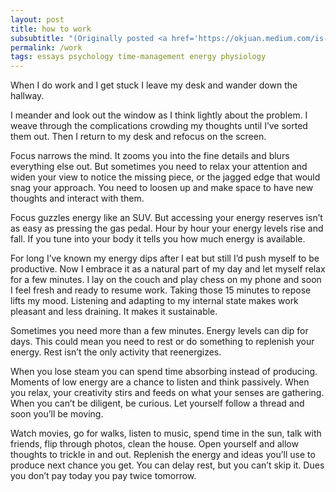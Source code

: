 ```yaml
---
layout: post
title: how to work
subsubtitle: "(Originally posted <a href='https://okjuan.medium.com/is-this-working-d3e75f4e204'>on okjuan.medium.com</a>.)"
permalink: /work
tags: essays psychology time-management energy physiology
---
```


When I do work and I get stuck I leave my desk and wander down the hallway.
<!--more-->
I meander and look out the window as I think lightly about the problem.
I weave through the complications crowding my thoughts until I’ve sorted them out.
Then I return to my desk and refocus on the screen.

Focus narrows the mind.
It zooms you into the fine details and blurs everything else out.
But sometimes you need to relax your attention and widen your view to notice the missing piece, or the jagged edge that would snag your approach.
You need to loosen up and make space to have new thoughts and interact with them.

Focus guzzles energy like an SUV.
But accessing your energy reserves isn’t as easy as pressing the gas pedal.
Hour by hour your energy levels rise and fall.
If you tune into your body it tells you how much energy is available.

For long I’ve known my energy dips after I eat but still I’d push myself to be productive.
Now I embrace it as a natural part of my day and let myself relax for a few minutes.
I lay on the couch and play chess on my phone and soon I feel fresh and ready to resume work.
Taking those 15 minutes to repose lifts my mood.
Listening and adapting to my internal state makes work pleasant and less draining.
It makes it sustainable.

Sometimes you need more than a few minutes.
Energy levels can dip for days.
This could mean you need to rest or do something to replenish your energy.
Rest isn’t the only activity that reenergizes.

When you lose steam you can spend time absorbing instead of producing.
Moments of low energy are a chance to listen and think passively.
When you relax, your creativity stirs and feeds on what your senses are gathering.
When you can’t be diligent, be curious.
Let yourself follow a thread and soon you’ll be moving.

Watch movies, go for walks, listen to music, spend time in the sun, talk with friends, flip through photos, clean the house.
Open yourself and allow thoughts to trickle in and out.
Replenish the energy and ideas you’ll use to produce next chance you get.
You can delay rest, but you can’t skip it.
Dues you don’t pay today you pay twice tomorrow.